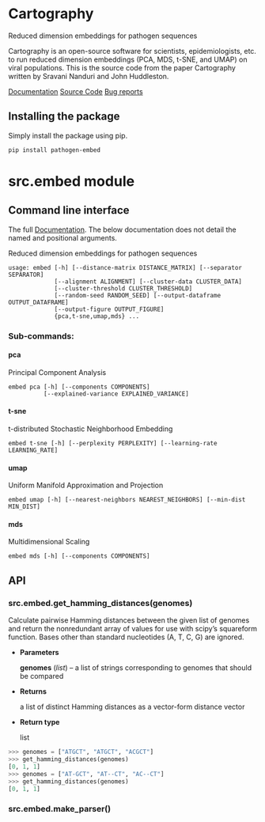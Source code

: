 # Cartography
Reduced dimension embeddings for pathogen sequences


Cartography is an open-source software for scientists, epidemiologists, etc. to run reduced dimension embeddings (PCA, MDS, t-SNE, and UMAP) on viral populations. This is the source code from the paper Cartography written by Sravani Nanduri and John Huddleston.

[Documentation](https://blab.github.io/cartography/)
[Source Code](https://github.com/blab/cartography/tree/master/source)
[Bug reports](https://github.com/blab/cartography/issues)



## Installing the package

Simply install the package using pip.

```
pip install pathogen-embed
```

# src.embed module

## Command line interface

The full [Documentation](https://blab.github.io/cartography/). 
The below documentation does not detail the named and positional arguments. 

Reduced dimension embeddings for pathogen sequences


```
usage: embed [-h] [--distance-matrix DISTANCE_MATRIX] [--separator SEPARATOR]
             [--alignment ALIGNMENT] [--cluster-data CLUSTER_DATA]
             [--cluster-threshold CLUSTER_THRESHOLD]
             [--random-seed RANDOM_SEED] [--output-dataframe OUTPUT_DATAFRAME]
             [--output-figure OUTPUT_FIGURE]
             {pca,t-sne,umap,mds} ...
```

### Sub-commands:

#### pca

Principal Component Analysis

```
embed pca [-h] [--components COMPONENTS]
          [--explained-variance EXPLAINED_VARIANCE]
```

#### t-sne

t-distributed Stochastic Neighborhood Embedding

```
embed t-sne [-h] [--perplexity PERPLEXITY] [--learning-rate LEARNING_RATE]
```

#### umap

Uniform Manifold Approximation and Projection

```
embed umap [-h] [--nearest-neighbors NEAREST_NEIGHBORS] [--min-dist MIN_DIST]
```

#### mds

Multidimensional Scaling

```
embed mds [-h] [--components COMPONENTS]
```

## API


### src.embed.get_hamming_distances(genomes)
Calculate pairwise Hamming distances between the given list of genomes
and return the nonredundant array of values for use with scipy’s squareform function.
Bases other than standard nucleotides (A, T, C, G) are ignored.


* **Parameters**

    **genomes** (*list*) – a list of strings corresponding to genomes that should be compared



* **Returns**

    a list of distinct Hamming distances as a vector-form distance vector



* **Return type**

    list


```python
>>> genomes = ["ATGCT", "ATGCT", "ACGCT"]
>>> get_hamming_distances(genomes)
[0, 1, 1]
>>> genomes = ["AT-GCT", "AT--CT", "AC--CT"]
>>> get_hamming_distances(genomes)
[0, 1, 1]
```


### src.embed.make_parser()
